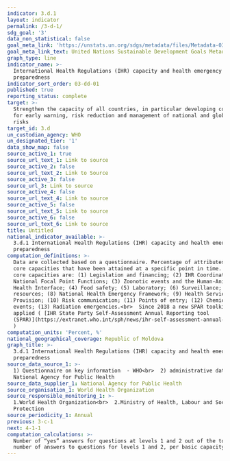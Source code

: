 ```yaml
---
indicator: 3.d.1
layout: indicator
permalink: /3-d-1/
sdg_goal: '3'
data_non_statistical: false
goal_meta_link: 'https://unstats.un.org/sdgs/metadata/files/Metadata-03-0D-01.pdf'
goal_meta_link_text: United Nations Sustainable Development Goals Metadata (pdf 865kB)
graph_type: line
indicator_name: >-
  International Health Regulations (IHR) capacity and health emergency
  preparedness
indicator_sort_order: 03-dd-01
published: true
reporting_status: complete
target: >-
  Strengthen the capacity of all countries, in particular developing countries,
  for early warning, risk reduction and management of national and global health
  risks
target_id: 3.d
un_custodian_agency: WHO
un_designated_tier: '1'
data_show_map: false
source_active_1: true
source_url_text_1: Link to source
source_active_2: false
source_url_text_2: Link to Source
source_active_3: false
source_url_3: Link to source
source_active_4: false
source_url_text_4: Link to source
source_active_5: false
source_url_text_5: Link to source
source_active_6: false
source_url_text_6: Link to source
title: Untitled
national_indicator_available: >-
  3.d.1 International Health Regulations (IHR) capacity and health emergency
  preparedness
computation_definitions: >-
  Data are collected based on a questionnaire. Percentage of attributes of 13
  core capacities that have been attained at a specific point in time. The 13
  core capacities are: (1) Legislation and financing; (2) IHR Coordination and
  National Focal Point Functions; (3) Zoonotic events and the Human-Animal
  Health Interface; (4) Food safety; (5) Laboratory; (6) Surveillance; (7) Human
  resources; (8) National Health Emergency Framework; (9) Health Service
  Provision; (10) Risk communication; (11) Points of entry; (12) Chemical
  events; (13) Radiation emergencies.<br>  Since 2018 a new SPAR toolkit was
  applied ( [IHR State Party Self-Assessment Annual Reporting tool
  (SPAR)](https://extranet.who.int/sph/news/ihr-self-assessment-annual-reporting-tool-spar-2018)
  )
computation_units: 'Percent, %'
national_geographical_coverage: Republic of Moldova
graph_title: >-
  3.d.1 International Health Regulations (IHR) capacity and health emergency
  preparedness
source_data_source_1: >-
  1) Questionnaire on key information  - WHO<br>  2) administrative data -
  National Agency for Public Health
source_data_supplier_1: National Agency for Public Health
source_organisation_1: World Health Organization
source_responsible_monitoring_1: >-
  1.World Health Organization<br>  2.Ministry of Health, Labour and Social
  Protection
source_periodicity_1: Annual
previous: 3-c-1
next: 4-1-1
computation_calculations: >-
  Number of “yes” answers for questions at levels 1 and 2 out of the total
  number of answers to questions for levels 1 and 2, per basic capacity.
---
```

